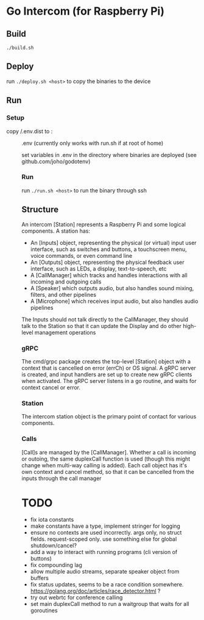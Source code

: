 # Go Intercom (for Raspberry Pi)

## Build
`./build.sh`

## Deploy
run `./deploy.sh <host>` to copy the binaries to the device

## Run
### Setup
copy <repo>/.env.dist to <remote>:<dir>.env (currently only works with run.sh if at root of home)

set variables in .env in the directory where binaries are deployed (see github.com/joho/godotenv)

### Run

run `./run.sh <host>` to run the binary through ssh

## Structure
An intercom [Station] represents a Raspberry Pi and some logical components. A station has:
* An [Inputs] object, representing the physical (or virtual) input user interface, such as switches and buttons, a touchscreen menu, voice commands, or even command line
* An [Outputs] object, representing the physical feedback user interface, such as LEDs, a display, text-to-speech, etc
* A [CallManager] which tracks and handles interactions with all incoming and outgoing calls
* A [Speaker] which outputs audio, but also handles sound mixing, filters, and other pipelines
* A [Microphone] which receives input audio, but also handles audio pipelines

The Inputs should not talk directly to the CallManager, they should talk to the Station so that it can update the Display and do other high-level management operations

### gRPC
The cmd/grpc package creates the top-level [Station] object with a context that is cancelled on error (errCh) or OS signal. A gRPC server is created, and input handlers are set up to create new gRPC clients when activated. The gRPC server listens in a go routine, and waits for context cancel or error.

### Station
The intercom station object is the primary point of contact for various components.

### Calls
[Call]s are managed by the [CallManager]. Whether a call is incoming or outoing, the same duplexCall function is used (though this might change when multi-way calling is added). Each call object has it's own context and cancel method, so that it can be cancelled from the inputs through the call manager

# TODO
* fix iota constants
* make constants have a type, implement stringer for logging
* ensure no contexts are used incorrectly. args only, no struct fields. request-scoped only. use something else for global shutdown/cancel?
* add a way to interact with running programs (cli version of buttons)
* fix compounding lag
* allow multiple audio streams, separate speaker object from buffers
* fix status updates, seems to be a race condition somewhere. https://golang.org/doc/articles/race_detector.html ?
* try out webrtc for conference calling
* set main duplexCall method to run a waitgroup that waits for all goroutines
